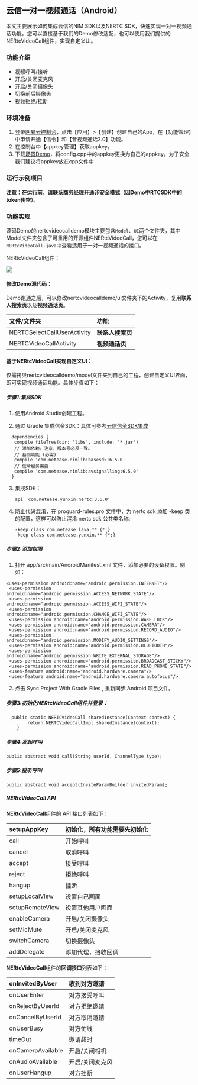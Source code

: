 ## 云信一对一视频通话（Android）

本文主要展示如何集成云信的NIM SDK以及NERTC SDK，快速实现一对一视频通话功能。您可以直接基于我们的Demo修改适配，也可以使用我们提供的NERtcVideoCall组件，实现自定义UI。

### <span id="功能介绍">功能介绍</span>

- 视频呼叫/接听
- 开启/关闭麦克风
- 开启/关闭摄像头
- 切换前后摄像头
- 视频拒绝/挂断

### <span id="环境准备">环境准备</span>

1. 登录[网易云控制台](https://app.yunxin.163.com/index?clueFrom=nim&from=nim#/)，点击【应用】>【创建】创建自己的App，在【功能管理】中申请开通【信令】和【音视频通话2.0】功能。
2. 在控制台中【appkey管理】获取appkey。
3. 下载[场景Demo](https://github.com/netease-im/NEVideoCall-1to1/tree/develop/NLiteAVDemo-Android-Java)，将config.cpp中的appkey更换为自己的appkey。为了安全我们建议将appkey放在cpp文件中

### <span id="运行示例项目">运行示例项目</span>
**注意：在运行前，请联系商务经理开通非安全模式（因Demo中RTCSDK中的token传空）。**


### <span id="功能实现">功能实现</span>
源码Demo的nertcvideocalldemo模块主要包含`Model`、`UI`两个文件夹，其中Model文件夹包含了可重用的开源组件NERtcVideoCall，您可以在`NERtcVideoCall.java`中查看适用于一对一视频通话的接口。

NERtcVideoCall组件：

   ![](https://yx-web-nosdn.netease.im/quickhtml%2Fassets%2Fyunxin%2Fdefault%2FIOS%E5%9C%BA%E6%99%AF%E5%AE%9E%E8%B7%B5%20%E9%99%84%E5%9B%BE.png)

#### 修改Demo源代码：

Demo跑通之后，可以修改nertcvideocalldemo/ui文件夹下的Activity，复用**联系人搜索页**以及**视频通话页**。

|         文件/文件夹         |                   功能                   |
| :------------------------- | :-------------------------------------- |
| NERTCSelectCallUserActivity |             **联系人搜索页**             |
|    NERTCVideoCallActivity   |              **视频通话页**              |

#### 基于NERtcVideoCall实现自定义UI：

仅需拷贝nertcvideocalldemo/model文件夹到自己的工程，创建自定义UI界面，即可实现视频通话功能。具体步骤如下：

##### 步骤1:集成SDK

1. 使用Android Studio创建工程。

2. 通过 Gradle 集成信令SDK：具体可参考[云信信令SDK集成](https://dev.yunxin.163.com/docs/product/%E4%BF%A1%E4%BB%A4/SDK%E5%BC%80%E5%8F%91%E9%9B%86%E6%88%90/Android%E5%BC%80%E5%8F%91%E9%9B%86%E6%88%90/%E9%9B%86%E6%88%90%E6%96%B9%E5%BC%8F)

 ```
   dependencies {
    compile fileTree(dir: 'libs', include: '*.jar')
    // 添加依赖。注意，版本号必须一致。
    // 基础功能 (必需)
    compile 'com.netease.nimlib:basesdk:6.5.0'
    // 信令服务需要
    compile 'com.netease.nimlib:avsignalling:6.5.0'
   }
```

3. 集成SDK：

   ```
   api 'com.netease.yunxin:nertc:3.6.0'
   ```

4. 防止代码混淆，在 proguard-rules.pro 文件中，为 nertc sdk 添加 -keep 类的配置，这样可以防止混淆 nertc sdk 公共类名称:

   ```
   -keep class com.netease.lava.** {*;}
   -keep class com.netease.yunxin.** {*;}
   ```

##### 步骤2:添加权限

1. 打开 app/src/main/AndroidManifest.xml 文件，添加必要的设备权限。例如：

```
<uses-permission android:name="android.permission.INTERNET"/>
 <uses-permission android:name="android.permission.ACCESS_NETWORK_STATE"/>
 <uses-permission android:name="android.permission.ACCESS_WIFI_STATE"/>
 <uses-permission android:name="android.permission.CHANGE_WIFI_STATE"/>
 <uses-permission android:name="android.permission.WAKE_LOCK"/>
 <uses-permission android:name="android.permission.CAMERA"/>
 <uses-permission android:name="android.permission.RECORD_AUDIO"/>
 <uses-permission android:name="android.permission.MODIFY_AUDIO_SETTINGS"/>
 <uses-permission android:name="android.permission.BLUETOOTH"/>
 <uses-permission android:name="android.permission.WRITE_EXTERNAL_STORAGE"/>
 <uses-permission android:name="android.permission.BROADCAST_STICKY"/>
 <uses-permission android:name="android.permission.READ_PHONE_STATE"/>
 <uses-feature android:name="android.hardware.camera"/>
 <uses-feature android:name="android.hardware.camera.autofocus"/>
```
2. 点击 Sync Project With Gradle Files , 重新同步 Android 项目文件。

##### 步骤3:初始化NERtcVideoCall组件并登录：

```
  public static NERTCVideoCall sharedInstance(Context context) {
        return NERTCVideoCallImpl.sharedInstance(context);
    }
```

##### 步骤4:发起呼叫

```
public abstract void call(String userId, ChannelType type);
```

##### 步骤5:接听呼叫

```
public abstract void accept(InviteParamBuilder invitedParam);
```

##### NERtcVideoCall API

**NERtcVideoCall**组件的 API 接口列表如下：

| **setupAppKey**      | **初始化，所有功能需要先初始化**             |
| :---------------- | :---------------------------------------- |
| call             | 开始呼叫                                 |
| cancel           | 取消呼叫                                 |
| accept           | 接受呼叫                                 |
| reject           | 拒绝呼叫                                 |
| hangup           | 挂断                                     |
| setupLocalView   | 设置自己画面                             |
| setupRemoteView  | 设置其他用户画面                         |
| enableCamera     | 开启/关闭摄像头                          |
| setMicMute       | 开启/关闭麦克风                          |
| switchCamera     | 切换摄像头                               |
| addDelegate      | 添加代理，接收回调                       |

**NERtcVideoCall**组件的**回调接口**列表如下：

| **onInvitedByUser**   | **收到对方邀请**    |
| :----------------- | :--------------- |
| onUserEnter       | 对方接受呼叫    |
| onRejectByUserId  | 对方拒绝邀请    |
| onCancelByUserId  | 对方取消邀请    |
| onUserBusy        | 对方忙线        |
| timeOut           | 邀请超时        |
| onCameraAvailable | 开启/关闭相机   |
| onAudioAvailable  | 开启/关闭麦克风 |
| onUserHangup      | 对方挂断        |